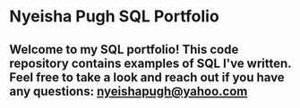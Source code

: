 # Nyeisha Pugh SQL Portfolio 

## Welcome to my SQL portfolio! This code repository contains examples of SQL I've written. Feel free to take a look and reach out if you have any questions: nyeishapugh@yahoo.com
